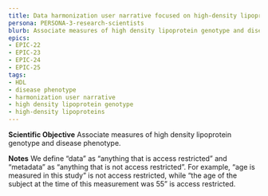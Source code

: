 ```yaml
---
title: Data harmonization user narrative focused on high-density lipoproteins (HDL) research
persona: PERSONA-3-research-scientists
blurb: Associate measures of high density lipoprotein genotype and disease phenotype
epics:  
- EPIC-22
- EPIC-23
- EPIC-24
- EPIC-25
tags:
- HDL
- disease phenotype
- harmonization user narrative
- high density lipoprotein genotype
- high-density lipoproteins
---
```

**Scientific Objective**
Associate measures of high density lipoprotein genotype and disease phenotype.

**Notes**
We define “data” as “anything that is access restricted” and “metadata” as “anything that is not access restricted”. For example, “age is measured in this study” is not access restricted, while “the age of the subject at the time of this measurement was 55” is access restricted.
